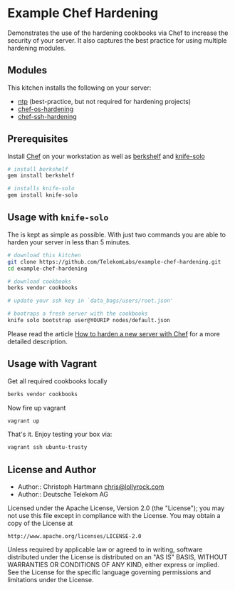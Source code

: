 # Example Chef Hardening

Demonstrates the use of the hardening cookbooks via Chef to increase the security of your server. It also captures the best practice for using multiple hardening modules.

## Modules

This kitchen installs the following on your server:

- [ntp](https://github.com/gmiranda23/ntp) (best-practice, but not required for hardening projects)
- [chef-os-hardening](https://github.com/TelekomLabs/chef-os-hardening)
- [chef-ssh-hardening](https://github.com/TelekomLabs/chef-ssh-hardening)

## Prerequisites

Install [Chef](http://www.getchef.com/chef/install/) on your workstation as well as [berkshelf](http://berkshelf.com/) and [knife-solo](http://matschaffer.github.io/knife-solo/)

```bash
# install berkshelf
gem install berkshelf

# installs knife-solo
gem install knife-solo
```

## Usage with `knife-solo`

The is kept as simple as possible. With just two commands you are able to harden your server in less than 5 minutes.

```bash
# download this kitchen
git clone https://github.com/TelekomLabs/example-chef-hardening.git
cd example-chef-hardening

# download cookbooks
berks vendor cookbooks

# update your ssh key in `data_bags/users/root.json'

# bootraps a fresh server with the cookbooks
knife solo bootstrap user@YOURIP nodes/default.json
```

Please read the article [How to harden a new server with Chef](http://lollyrock.com/articles/how-to-harden-a-new-server/) for a more detailed description.

## Usage with Vagrant

Get all required cookbooks locally

```bash
berks vendor cookbooks
```

Now fire up vagrant

```bash
vagrant up
```

That's it. Enjoy testing your box via:

```bash
vagrant ssh ubuntu-trusty
```

## License and Author

* Author:: Christoph Hartmann <chris@lollyrock.com>
* Author:: Deutsche Telekom AG

Licensed under the Apache License, Version 2.0 (the "License");
you may not use this file except in compliance with the License.
You may obtain a copy of the License at

    http://www.apache.org/licenses/LICENSE-2.0

Unless required by applicable law or agreed to in writing, software
distributed under the License is distributed on an "AS IS" BASIS,
WITHOUT WARRANTIES OR CONDITIONS OF ANY KIND, either express or implied.
See the License for the specific language governing permissions and
limitations under the License.
